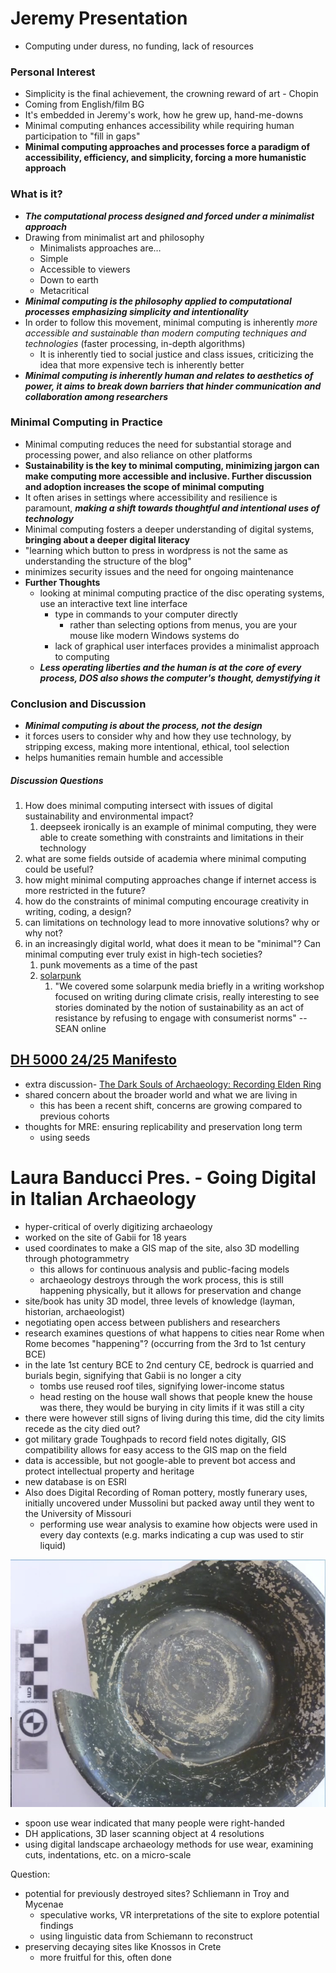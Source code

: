 # Jeremy Presentation
- Computing under duress, no funding, lack of resources
### Personal Interest

- Simplicity is the final achievement, the crowning reward of art - Chopin
- Coming from English/film BG
- It's embedded in Jeremy's work, how he grew up, hand-me-downs
- Minimal computing enhances accessibility while requiring human participation to "fill in gaps"
- **Minimal computing approaches and processes force a paradigm of accessibility, efficiency, and simplicity, forcing a more humanistic approach**
### What is it?

- ***The computational process designed and forced under a minimalist approach***
- Drawing from minimalist art and philosophy
	- Minimalists approaches are…
	- Simple
	- Accessible to viewers
	- Down to earth
	- Metacritical
- ***Minimal computing is the philosophy applied to computational processes emphasizing simplicity and intentionality***
- In order to follow this movement, minimal computing is inherently *more accessible and sustainable than modern computing techniques and technologies* (faster processing, in-depth algorithms)
	- It is inherently tied to social justice and class issues, criticizing the idea that more expensive tech is inherently better
- ***Minimal computing is inherently human and relates to aesthetics of power, it aims to break down barriers that hinder communication and collaboration among researchers***

### Minimal Computing in Practice
- Minimal computing reduces the need for substantial storage and processing power, and also reliance on other platforms
- **Sustainability is the key to minimal computing, minimizing jargon can make computing more accessible and inclusive. Further discussion and adoption increases the scope of minimal computing**
- It often arises in settings where accessibility and resilience is paramount, ***making a shift towards thoughtful and intentional uses of technology***
- Minimal computing fosters a deeper understanding of digital systems, **bringing about a deeper digital literacy**
- "learning which button to press in wordpress is not the same as understanding the structure of the blog"
- minimizes security issues and the need for ongoing maintenance
- **Further Thoughts**
	- looking at minimal computing practice of the disc operating systems, use an interactive text line interface
		- type in commands to your computer directly
			- rather than selecting options from menus, you are your mouse like modern Windows systems do
		- lack of graphical user interfaces provides a minimalist approach to computing
	- ***Less operating liberties and the human is at the core of every process, DOS also shows the computer's thought, demystifying it***
### Conclusion and Discussion
- ***Minimal computing is about the process, not the design***
- it forces users to consider why and how they use technology, by stripping excess, making more intentional, ethical, tool selection
- helps humanities remain humble and accessible

##### Discussion Questions
1. How does minimal computing intersect with issues of digital sustainability and environmental impact?
	1. deepseek ironically is an example of minimal computing, they were able to create something with constraints and limitations in their technology
2. what are some fields outside of academia where minimal computing could be useful?
3. how might minimal computing approaches change if internet access is more restricted in the future?
4. how do the constraints of minimal computing encourage creativity in writing, coding, a design?
5. can limitations on technology lead to more innovative solutions? why or why not?
6. in an increasingly digital world, what does it mean to be "minimal"? Can minimal computing ever truly exist in high-tech societies?
	1. punk movements as a time of the past
	2. [solarpunk](https://en.wikipedia.org/wiki/Solarpunk)
		1. "We covered some solarpunk media briefly in a writing workshop focused on writing during climate crisis, really interesting to see stories dominated by the notion of sustainability as an act of resistance by refusing to engage with consumerist norms" --SEAN online

## [ DH 5000 24/25 Manifesto](https://docs.google.com/document/d/1jHQ2xaaBS2CI_TM1lLuHJ3DLT10xKsami-XAC92ALLU/edit?usp=sharing)
- extra discussion- [The Dark Souls of Archaeology: Recording Elden Ring](https://dl.acm.org/doi/10.1145/3555858.3555889)
- shared concern about the broader world and what we are living in 
	- this has been a recent shift, concerns are growing compared to previous cohorts
- thoughts for MRE: ensuring replicability and preservation long term
	- using seeds

# Laura Banducci Pres. - Going Digital in Italian Archaeology 
- hyper-critical of overly digitizing archaeology
- worked on the site of Gabii for 18 years
- used coordinates to make a GIS map of the site, also 3D modelling through photogrammetry 
	- this allows for continuous analysis and public-facing models
	- archaeology destroys through the work process, this is still happening physically, but it allows for preservation and change
- site/book has unity 3D model, three levels of knowledge (layman, historian, archaeologist)
- negotiating open access between publishers and researchers
- research examines questions of what happens to cities near Rome when Rome becomes "happening"? (occurring from the 3rd to 1st century BCE)
- in the late 1st century BCE to 2nd century CE, bedrock is quarried and burials begin, signifying that Gabii is no longer a city
	- tombs use reused roof tiles, signifying lower-income status
	- head resting on the house wall shows that people knew the house was there, they would be burying in city limits if it was still a city
- there were however still signs of living during this time, did the city limits recede as the city died out?
- got military grade Toughpads to record field notes digitally, GIS compatibility allows for easy access to the GIS map on the field
- data is accessible, but not google-able to prevent bot access and protect intellectual property and heritage
- new database is on ESRI
- Also does Digital Recording of Roman pottery, mostly funerary uses, initially uncovered under Mussolini but packed away until they went to the University of Missouri
	- performing use wear analysis to examine how objects were used in every day contexts (e.g. marks indicating a cup was used to stir liquid)
 
 ![sample image of work](use-work.png)
 
- spoon use wear indicated that many people were right-handed
- DH applications, 3D laser scanning object at 4 resolutions
- using digital landscape archaeology methods for use wear, examining cuts, indentations, etc. on a micro-scale 

Question: 
- potential for previously destroyed sites? Schliemann in Troy and Mycenae 
	- speculative works, VR interpretations of the site to explore potential findings
	- using linguistic data from Schiemann to reconstruct 
- preserving decaying sites like Knossos in Crete
	- more fruitful for this, often done
